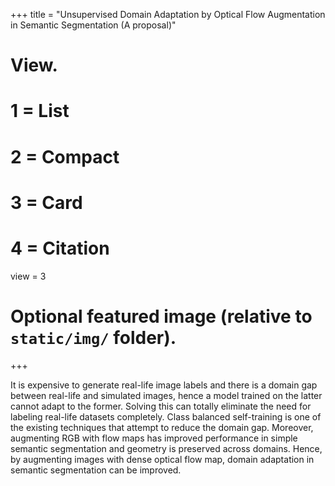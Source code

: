 +++
title = "Unsupervised Domain Adaptation by Optical Flow Augmentation in Semantic
  Segmentation (A proposal)"

# View.
#   1 = List
#   2 = Compact
#   3 = Card
#   4 = Citation
view = 3

# Optional featured image (relative to `static/img/` folder).
+++

It is expensive to generate real-life image labels and there is a domain gap
between real-life and simulated images, hence a model trained on the latter
cannot adapt to the former. Solving this can totally eliminate the need for
labeling real-life datasets completely. Class balanced self-training is one of
the existing techniques that attempt to reduce the domain gap. Moreover,
augmenting RGB with flow maps has improved performance in simple semantic
segmentation and geometry is preserved across domains. Hence, by augmenting
images with dense optical flow map, domain adaptation in semantic segmentation
can be improved.